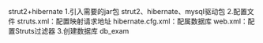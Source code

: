 strut2+hibernate
1.引入需要的jar包
    strut2、hibernate、mysql驱动包
2.配置文件 
    struts.xml：配置映射请求地址
    hibernate.cfg.xml：配属数据库
    web.xml：配置Struts过滤器
3.创建数据库 db_exam

